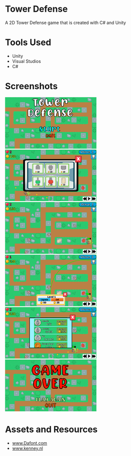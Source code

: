 # Tower Defense
A 2D Tower Defense game that is created with C# and Unity

# Tools Used
- Unity
- Visual Studios
- C#

# Screenshots
<img src = "https://github.com/Onionie/TowerDefense/blob/main/Screenshots/1.PNG" width = "300">
<img src = "https://github.com/Onionie/TowerDefense/blob/main/Screenshots/2.PNG" width = "300">
<img src = "https://github.com/Onionie/TowerDefense/blob/main/Screenshots/3.PNG" width = "300">
<img src = "https://github.com/Onionie/TowerDefense/blob/main/Screenshots/4.PNG" width = "300">
<img src = "https://github.com/Onionie/TowerDefense/blob/main/Screenshots/5.PNG" width = "300">
<img src = "https://github.com/Onionie/TowerDefense/blob/main/Screenshots/6.PNG" width = "300">

# Assets and Resources
- www.Dafont.com
- www.kenney.nl